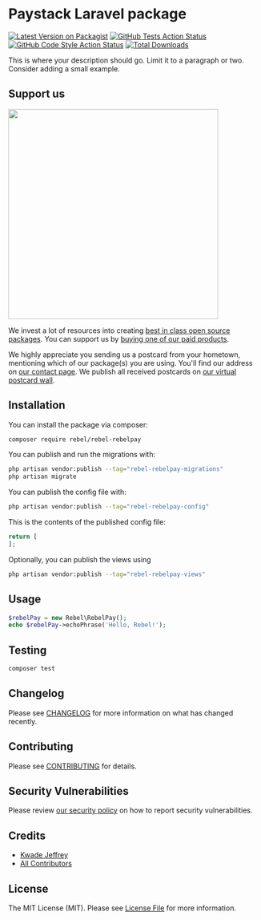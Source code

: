 # Paystack Laravel package

[![Latest Version on Packagist](https://img.shields.io/packagist/v/rebel/rebel-rebelpay.svg?style=flat-square)](https://packagist.org/packages/rebel/rebel-rebelpay)
[![GitHub Tests Action Status](https://img.shields.io/github/actions/workflow/status/rebel/rebel-rebelpay/run-tests.yml?branch=main&label=tests&style=flat-square)](https://github.com/rebel/rebel-rebelpay/actions?query=workflow%3Arun-tests+branch%3Amain)
[![GitHub Code Style Action Status](https://img.shields.io/github/actions/workflow/status/rebel/rebel-rebelpay/fix-php-code-style-issues.yml?branch=main&label=code%20style&style=flat-square)](https://github.com/rebel/rebel-rebelpay/actions?query=workflow%3A"Fix+PHP+code+style+issues"+branch%3Amain)
[![Total Downloads](https://img.shields.io/packagist/dt/rebel/rebel-rebelpay.svg?style=flat-square)](https://packagist.org/packages/rebel/rebel-rebelpay)

This is where your description should go. Limit it to a paragraph or two. Consider adding a small example.

## Support us

[<img src="https://github-ads.s3.eu-central-1.amazonaws.com/Rebel-RebelPay.jpg?t=1" width="419px" />](https://spatie.be/github-ad-click/Rebel-RebelPay)

We invest a lot of resources into creating [best in class open source packages](https://spatie.be/open-source). You can support us by [buying one of our paid products](https://spatie.be/open-source/support-us).

We highly appreciate you sending us a postcard from your hometown, mentioning which of our package(s) you are using. You'll find our address on [our contact page](https://spatie.be/about-us). We publish all received postcards on [our virtual postcard wall](https://spatie.be/open-source/postcards).

## Installation

You can install the package via composer:

```bash
composer require rebel/rebel-rebelpay
```

You can publish and run the migrations with:

```bash
php artisan vendor:publish --tag="rebel-rebelpay-migrations"
php artisan migrate
```

You can publish the config file with:

```bash
php artisan vendor:publish --tag="rebel-rebelpay-config"
```

This is the contents of the published config file:

```php
return [
];
```

Optionally, you can publish the views using

```bash
php artisan vendor:publish --tag="rebel-rebelpay-views"
```

## Usage

```php
$rebelPay = new Rebel\RebelPay();
echo $rebelPay->echoPhrase('Hello, Rebel!');
```

## Testing

```bash
composer test
```

## Changelog

Please see [CHANGELOG](CHANGELOG.md) for more information on what has changed recently.

## Contributing

Please see [CONTRIBUTING](CONTRIBUTING.md) for details.

## Security Vulnerabilities

Please review [our security policy](../../security/policy) on how to report security vulnerabilities.

## Credits

- [Kwade Jeffrey](https://github.com/RebelNii)
- [All Contributors](../../contributors)

## License

The MIT License (MIT). Please see [License File](LICENSE.md) for more information.
